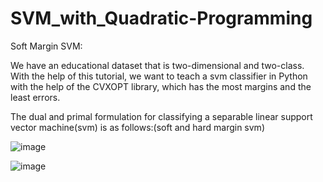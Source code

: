 # SVM_with_Quadratic-Programming

Soft Margin SVM:

We have an educational dataset that is two-dimensional and two-class. With the help of this tutorial, we want to teach a svm classifier in Python with the help of the CVXOPT library, which has the most margins and the least errors.

The dual and primal formulation for classifying a separable linear support vector machine(svm) is as follows:(soft and hard margin svm)

![image](https://user-images.githubusercontent.com/104565514/172553048-5479ad5e-5f88-4d8b-bc2f-791ad1dbb4b3.png)


![image](https://user-images.githubusercontent.com/104565514/172553789-6b1eb6df-9363-4327-9725-03b03b37adcd.png)

